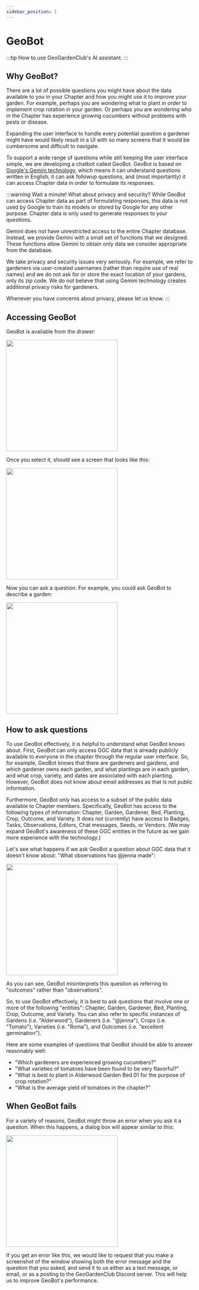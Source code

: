 ```yaml
---
sidebar_position: 1
---
```


# GeoBot

:::tip How to use GeoGardenClub's AI assistant.
:::

## Why GeoBot?

There are a lot of possible questions you might have about the data available to you in your Chapter and how you might use it to improve your garden. For example, perhaps you are wondering what to plant in order to implement crop rotation in your garden. Or perhaps you are wondering who in the Chapter has experience growing cucumbers without problems with pests or disease.

Expanding the user interface to handle every potential question a gardener might have would likely result in a UI with so many screens that it would be cumbersome and difficult to navigate.

To support a wide range of questions while still keeping the user interface simple, we are developing a chatbot called GeoBot. GeoBot is based on [Google's Gemini technology](https://gemini.google.com/), which means it can understand questions written in English, it can ask followup questions, and (most importantly) it can access Chapter data in order to formulate its responses. 

:::warning Wait a minute! What about privacy and security?
While GeoBot can access Chapter data as part of formulating responses, this data is not used by Google to train its models or stored by Google for any other purpose. Chapter data is only used to generate responses to your questions. 

Gemini does not have unrestricted access to the entire Chapter database. Instead, we provide Gemini with a small set of functions that we designed. These functions allow Gemini to obtain only data we consider appropriate from the database. 

We take privacy and security issues very seriously. For example, we refer to gardeners via user-created usernames (rather than require use of real names) and we do not ask for or store the exact location of your gardens, only its zip code. We do not believe that using Gemini technology creates additional privacy risks for gardeners.

Whenever you have concerns about privacy, please let us know. 
:::

## Accessing GeoBot

GeoBot is available from the drawer:

<img width="300" src="/img/geobot/geobot-drawer.png"/>

Once you select it, should see a screen that looks like this:

<img width="300" src="/img/geobot/geobot-initial.png"/>

Now you can ask a question. For example, you could ask GeoBot to describe a garden:

<img width="300" src="/img/geobot/geobot-sample-query.png"/>

## How to ask questions

To use GeoBot effectively, it is helpful to understand what GeoBot knows about. First, GeoBot can only access GGC data that is already publicly available to everyone in the chapter through the regular user interface. So, for example, GeoBot knows that there are gardeners and gardens, and which gardener owns each garden, and what plantings are in each garden, and what crop, variety, and dates are associated with each planting.  However, GeoBot does not know about email addresses as that is not public information. 

Furthermore, GeoBot only has access to a subset of the public data available to Chapter members. Specifically, GeoBot has access to the following types of information: Chapter, Garden, Gardener, Bed, Planting, Crop, Outcome, and Variety.  It does not (currently) have access to Badges, Tasks, Observations, Editors, Chat messages, Seeds, or Vendors. (We may expand GeoBot's awareness of these GGC entities in the future as we gain more experience with the technology.)

Let's see what happens if we ask GeoBot a question about GGC data that it doesn't know about: "What observations has @jenna made":

<img width="300" src="/img/geobot/geobot-observation-query.png"/>

As you can see, GeoBot misinterprets this question as referring to "outcomes" rather than "observations". 

So, to use GeoBot effectively, it is best to ask questions that involve one or more of the following "entities": Chapter, Garden, Gardener, Bed, Planting, Crop, Outcome, and Variety.  You can also refer to specific instances of Gardens (i.e. "Alderwood"), Gardeners (i.e. "@jenna"), Crops (i.e. "Tomato"), Varieties (i.e. "Roma"), and Outcomes (i.e. "excellent germination"). 

Here are some examples of questions that GeoBot should be able to answer reasonably well:

* "Which gardeners are experienced growing cucumbers?"
* "What varieties of tomatoes have been found to be very flavorful?"
* "What is best to plant in Alderwood Garden Bed 01 for the purpose of crop rotation?"
* "What is the average yield of tomatoes in the chapter?"

## When GeoBot fails

For a variety of reasons, GeoBot might throw an error when you ask it a question. When this happens, a dialog box will appear similar to this:

<img width="300" src="/img/geobot/geobot-error.png"/>

If you get an error like this, we would like to request that you make a screenshot of the window showing both the error message and the question that you asked, and send it to us either as a text message, or email, or as a posting to the GeoGardenClub Discord server. This will help us to improve GeoBot's performance.




